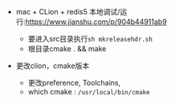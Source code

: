 + mac + CLion + redis5 本地调试/运行:<https://www.jianshu.com/p/904b44911ab9>
    - 要进入src目录执行`sh mkreleasehdr.sh`
    - 根目录cmake . && make

+ 更改clion，cmake版本
   - 更改preference, Toolchains, 
   - which cmake : `/usr/local/bin/cmake`
   
   

   